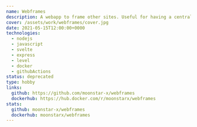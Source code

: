 ```yaml
---
name: Webframes
description: A webapp to frame other sites. Useful for having a central place for all self-hosted sites.
cover: /assets/work/webframes/cover.jpg
date: 2021-05-15T12:00:00+0000
technologies:
  - nodejs
  - javascript
  - svelte
  - express
  - level
  - docker
  - githubActions
status: deprecated
type: hobby
links:
  github: https://github.com/moonstar-x/webframes
  dockerhub: https://hub.docker.com/r/moonstarx/webframes
stats:
  github: moonstar-x/webframes
  dockerhub: moonstarx/webframes
---
```

